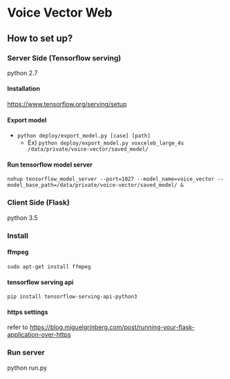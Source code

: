 # Voice Vector Web
## How to set up?
### Server Side (Tensorflow serving)
python 2.7

#### Installation
https://www.tensorflow.org/serving/setup

#### Export model
* `python deploy/export_model.py [case] [path]`
  * Ex) `python deploy/export_model.py voxceleb_large_4s /data/private/voice-vector/saved_model/`

#### Run tensorflow model server
`nohup tensorflow_model_server --port=1027 --model_name=voice_vector --model_base_path=/data/private/voice-vector/saved_model/ &`

### Client Side (Flask)
python 3.5

### Install
#### ffmpeg
`sudo apt-get install ffmpeg`
#### tensorflow serving api
`pip install tensorflow-serving-api-python3`

#### https settings
refer to https://blog.miguelgrinberg.com/post/running-your-flask-application-over-https

### Run server
python run.py